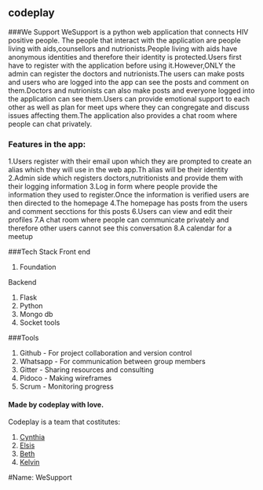 ## codeplay

###We Support
WeSupport is a python web application that connects HIV positive people. The people that interact with the application are people living with aids,counsellors and nutrionists.People living with aids have anonymous identities and therefore their identity is protected.Users first have to register with the application before using it.However,ONLY the admin can register the doctors and nutrionists.The users can make posts and users who are logged into the app can see the posts and comment on them.Doctors and nutrionists can also make posts and everyone logged into the application can see them.Users can provide emotional support to each other as well as plan for meet ups where they can congregate and discuss issues affecting them.The application also provides a chat room where people can chat privately.


### Features in the app:
1.Users register with their email upon which they are prompted to create an alias which they will use in the web app.Th alias will 
be their identity
2.Admin side which registers doctors,nutritionists and provide them with their logging information
3.Log in form where people provide the information they used to register.Once the information is verified users are then directed to the homepage
4.The homepage has posts from the users and comment secctions for this posts
6.Users can view and edit their profiles
7.A chat room where people can communicate privately and therefore other users cannot see this conversation
8.A calendar for a meetup

 
###Tech Stack
Front end
1. Foundation

Backend
1. Flask  
2. Python  
3. Mongo db  
4. Socket tools

###Tools
1. Github - For project collaboration and version control
2. Whatsapp - For communication between group members
3. Gitter - Sharing resources and consulting
4. Pidoco - Making wireframes
5. Scrum - Monitoring progress

#### Made by codeplay with love.
   Codeplay is a team that costitutes:

1. [Cynthia](https://github.com/misoi)
2. [Elsis](https://github.com/Elsis-Sitati)
3. [Beth](https://github.com/BethMwangi)
4. [Kelvin](https://github.com/kelvinmuchui)



#Name: WeSupport


